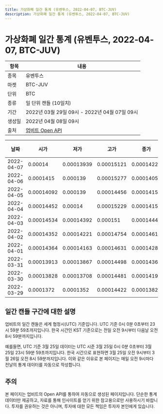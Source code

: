 ```yaml
---
title: 가상화폐 일간 통계 (유벤투스, 2022-04-07, BTC-JUV)
description: 가상화폐 일간 통계 (유벤투스, 2022-04-07, BTC-JUV)
---
```



가상화폐 일간 통계 (유벤투스, 2022-04-07, BTC-JUV)
===

|항목|내용|
|--|--|
|종목|유벤투스|
|마켓|BTC-JUV|
|단위|BTC|
|종류|일 단위 캔들 (10일치)|
|기간|2022년 03월 29일 09시 - 2022년 04월 07일 09시|
|생성일|2022년 04월 08일 09시|
|출처|[업비트 Open API](https://docs.upbit.com)|


|날짜|시가|저가|고가|종가|비고|
|--|--|--|--|--|--|
|2022-04-07|0.00014|0.00013939|0.00015121|0.00014223|    |
|2022-04-06|0.0001415|0.000139|0.00015277|0.00014051|    |
|2022-04-05|0.00014092|0.000139|0.00014456|0.0001415|    |
|2022-04-04|0.00014452|0.00014|0.00015229|0.00014154|    |
|2022-04-03|0.00014534|0.00014392|0.000151|0.00014444|    |
|2022-04-02|0.00014352|0.00014221|0.00014754|0.00014611|    |
|2022-04-01|0.00014364|0.00014163|0.00014631|0.00014285|    |
|2022-03-31|0.00013913|0.00013867|0.00014498|0.00014365|    |
|2022-03-30|0.00013828|0.00013708|0.00014481|0.0001419|    |
|2022-03-29|0.0001372|0.0001352|0.00014422|0.00013826|    |


일간 캔들 구간에 대한 설명
---


업비트의 일간 캔들은 세계 협정시(UTC) 기준입니다. 
UTC 기준 0시 0분 0초부터 23시 59분 59초까지입니다. 
한국 시간인 KST 기준으로는 전일 오전 9시부터 다음날 오전 8시 59분까지입니다. 


예를들면, UTC 기준 3월 25일 데이터는 UTC 시준 3월 25일 0시 0분 0초부터 3월 25일 23시 59분 59초까지입니다. 
한국 시간으로 표현하면 3월 25일 오전 9시부터 3월 26일 오전 8시 59분까지입니다. 
이와 같은 이유로 본 페이지는 매일 오전 9시마다 전날의 통계 데이터를 자동으로 작성합니다. 


주의
---


본 페이지는 업비트의 Open API를 통하여 자동으로 생성된 페이지입니다. 
단순한 통계 데이터만 제공하고, 자료를 통해 인사이트를 얻기 위한 참고용으로만 사용하시기 바랍니다. 
투자를 권유하는 것은 아니며, 투자에 대한 모든 책임은 투자자 본인에게 있습니다. 
